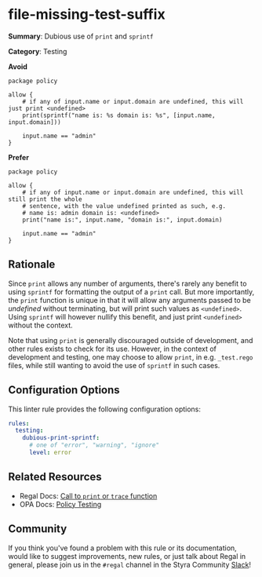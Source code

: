 # file-missing-test-suffix

**Summary**: Dubious use of `print` and `sprintf`

**Category**: Testing

**Avoid**
```rego
package policy

allow {
    # if any of input.name or input.domain are undefined, this will just print <undefined>
    print(sprintf("name is: %s domain is: %s", [input.name, input.domain]))

    input.name == "admin"
}
```

**Prefer**
```rego
package policy

allow {
    # if any of input.name or input.domain are undefined, this will still print the whole
    # sentence, with the value undefined printed as such, e.g.
    # name is: admin domain is: <undefined>
    print("name is:", input.name, "domain is:", input.domain)

    input.name == "admin"
}
```

## Rationale

Since `print` allows any number of arguments, there's rarely any benefit to using `sprintf` for formatting the output of
a `print` call. But more importantly, the `print` function is unique in that it will allow any arguments passed to be
*undefined* without terminating, but will print such values as `<undefined>`. Using `sprintf` will however nullify this
benefit, and just print `<undefined>` without the context.

Note that using `print` is generally discouraged outside of development, and other rules exists to check for its use.
However, in the context of development and testing, one may choose to allow `print`, in e.g. `_test.rego` files, while
still wanting to avoid the use of `sprintf` in such cases.

## Configuration Options

This linter rule provides the following configuration options:

```yaml
rules:
  testing:
    dubious-print-sprintf:
      # one of "error", "warning", "ignore"
      level: error
```

## Related Resources

- Regal Docs: [Call to `print` or `trace` function](https://docs.styra.com/regal/rules/testing/print-or-trace-call)
- OPA Docs: [Policy Testing](https://www.openpolicyagent.org/docs/latest/policy-testing/)

## Community

If you think you've found a problem with this rule or its documentation, would like to suggest improvements, new rules,
or just talk about Regal in general, please join us in the `#regal` channel in the Styra Community
[Slack](https://communityinviter.com/apps/styracommunity/signup)!
